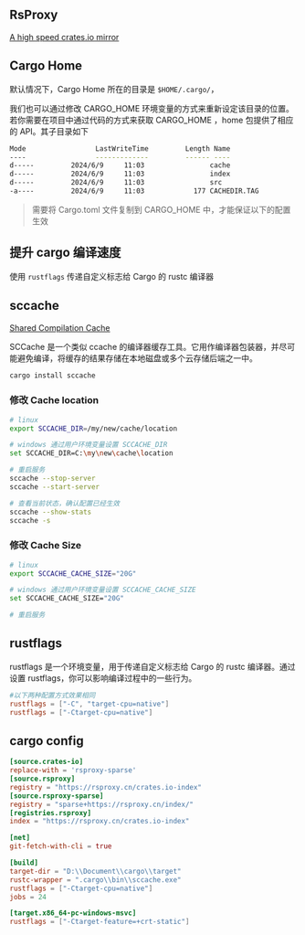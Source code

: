 ## RsProxy

[A high speed crates.io mirror](https://rsproxy.cn/)

## Cargo Home
默认情况下，Cargo Home 所在的目录是 `$HOME/.cargo/`，

我们也可以通过修改 CARGO_HOME 环境变量的方式来重新设定该目录的位置。若你需要在项目中通过代码的方式来获取 CARGO_HOME ，home 包提供了相应的 API。其子目录如下
```sh
Mode                 LastWriteTime         Length Name
----                 -------------         ------ ----
d-----         2024/6/9     11:03                cache
d-----         2024/6/9     11:03                index
d-----         2024/6/9     11:03                src
-a----         2024/6/9     11:03            177 CACHEDIR.TAG
```
> 需要将 Cargo.toml 文件复制到 CARGO_HOME 中，才能保证以下的配置生效

## 提升 cargo 编译速度
使用 `rustflags` 传递自定义标志给 Cargo 的 rustc 编译器

## sccache
[Shared Compilation Cache](https://github.com/mozilla/sccache)

SCCache 是一个类似 ccache 的编译器缓存工具。它用作编译器包装器，并尽可能避免编译，将缓存的结果存储在本地磁盘或多个云存储后端之一中。
```sh
cargo install sccache
```

### 修改 Cache location

```sh
# linux
export SCCACHE_DIR=/my/new/cache/location

# windows 通过用户环境变量设置 SCCACHE_DIR
set SCCACHE_DIR=C:\my\new\cache\location

# 重启服务
sccache --stop-server
sccache --start-server

# 查看当前状态，确认配置已经生效
sccache --show-stats
sccache -s
```

### 修改 Cache Size
```sh
# linux
export SCCACHE_CACHE_SIZE="20G"

# windows 通过用户环境变量设置 SCCACHE_CACHE_SIZE
set SCCACHE_CACHE_SIZE="20G"

# 重启服务
```

## rustflags

rustflags 是一个环境变量，用于传递自定义标志给 Cargo 的 rustc 编译器。通过设置 rustflags，你可以影响编译过程中的一些行为。
```toml
#以下两种配置方式效果相同
rustflags = ["-C", "target-cpu=native"]
rustflags = ["-Ctarget-cpu=native"]
```


## cargo config
```toml
[source.crates-io]
replace-with = 'rsproxy-sparse'
[source.rsproxy]
registry = "https://rsproxy.cn/crates.io-index"
[source.rsproxy-sparse]
registry = "sparse+https://rsproxy.cn/index/"
[registries.rsproxy]
index = "https://rsproxy.cn/crates.io-index"

[net]
git-fetch-with-cli = true

[build]
target-dir = "D:\\Document\\cargo\\target"
rustc-wrapper = ".cargo\\bin\\sccache.exe"
rustflags = ["-Ctarget-cpu=native"]
jobs = 24

[target.x86_64-pc-windows-msvc]
rustflags = ["-Ctarget-feature=+crt-static"]
```
